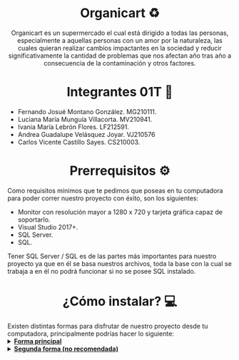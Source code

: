 <h1 align="center"> Organicart ♻️ </h1>
<p align="center"> Organicart es un supermercado el cual está dirigido a todas las personas, especialmente a aquellas personas con un amor por la naturaleza, las cuales quieran realizar cambios impactantes en la sociedad y reducir significativamente la cantidad de problemas que nos afectan año tras año a consecuencia de la contaminación y otros factores. </p>


<h1 align="center"> Integrantes 01T 🎯 </h1>

- Fernando Josué Montano González. MG210111.
- Luciana María Munguía Villacorta. MV210941.
- Ivania María Lebrón Flores. LF212591.
- Andrea Guadalupe Velásquez Joyar. VJ210576
- Carlos Vicente Castillo Sayes. CS210003.

<h1 align="center"> Prerrequisitos ⚙️ </h1>
Como requisitos mínimos que te pedimos que poseas en tu computadora para poder correr nuestro proyecto con éxito, son los siguientes:

- Monitor con resolución mayor a 1280 x 720 y tarjeta gráfica capaz de soportarlo.
- Visual Studio 2017+.
- SQL Server.
- SQL. <br>

Tener SQL Server / SQL es de las partes más importantes para nuestro proyecto ya que en él se basa nuestros archivos, toda la base con la cual se trabaja a en él no podrá funcionar si no se posee SQL instalado.


<h1 align="center"> ¿Cómo instalar? 💻 </h1>
Existen distintas formas para disfrutar de nuestro proyecto desde tu computadora, principalmente podrías hacer lo siguiente: <br>

<details> 
   <summary><b><u>Forma principal</u></b></summary>
Para esta forma es necesario de tener instalado Git: https://git-scm.com/
  
1. Una vez instalado Git, abrimos una consola de Git Bash. <br>
![Captura de pantalla 2022-03-29 165143](https://user-images.githubusercontent.com/73325232/160719671-fe42b532-7b1e-4d5c-b379-493e1ccafab0.png) <br>

2. Escribimos en el bash el siguiente comando: 
  `git clone https://github.com/fernandomontano/organicart.git`
  
3. En el proyecto que se nos acaba de crear, entramos al archivo "Organicart.sln".
 
 </details>

<details> 
   <summary><b><u>Segunda forma (no recomendada)</u></b></summary>

1. Hacer clic en "Code", en la siguiente imagen se representa donde se encuentra el botón, en la parte superior del repositorio.
![Captura de pantalla 2022-03-29 072615](https://user-images.githubusercontent.com/73325232/160621916-4096b60d-b52d-407b-9c83-a9273c9ec838.png) <br>
2. Hacer clic en "Download ZIP", lo que descargará todo el proyecto a tu computadora en un archivo .zip.
![Captura de pantalla 2022-03-29 072943](https://user-images.githubusercontent.com/73325232/160622401-ccc27701-2b19-4877-af8e-4b544766bbc7.png) <br>
3. Extraer el archivo .zip descargado en tu computadora. <br>
4. Abrir la solución nombrada como "Organicart.sln". <br>
![Captura de pantalla 2022-03-29 073041](https://user-images.githubusercontent.com/73325232/160622626-4135641a-5710-4979-9e1a-d092e17a225c.png)
  
---
⚠️ Hacerlo de esta forma puede llegar a causar pequeños errores dado que al descargar los archivos directamente como .zip de una página web, Windows puede protegerlos, para arreglar esto, sería necesario modificar cada uno de los archivos que tienen extensión .resx y hacer clic en "desbloquear" dentro de las propiedades de Windows. ⚠️
  
  ![Captura de pantalla 2022-03-29 165917](https://user-images.githubusercontent.com/73325232/160720248-fcf74d76-d573-4570-a501-5fcfe268f7a8.png)

Otro error conocido es que ocurre lo siguiente:
![image](https://user-images.githubusercontent.com/73325232/160748753-21420b37-d103-4c48-9578-88752d615187.png)

La alternativa principal es abrir una vista cualquiera, y compilar el proyecto, esto debería descargar todas las dependencias, a pesar de este error, el proyecto y el código deberían funcionar de maravilla, son pequeños detalles que genera Visual Studio los cuales complican nuestra entrega pero se salen de nuestras manos. 
En el siguiente enlace mostramos un pequeño fragmento sobre como solucionarlo: <a href="https://drive.google.com/file/d/1p1-RSFOOGrs4LHql-oCYukq1Yh-ZMhAP/view?usp=sharing"> Google Drive </a>
También funciona hacer clic en lo siguiente:
![image](https://user-images.githubusercontent.com/73325232/160750413-d9d47dd0-72d1-43b2-8647-bb8b321162ed.png)

  
</details>
